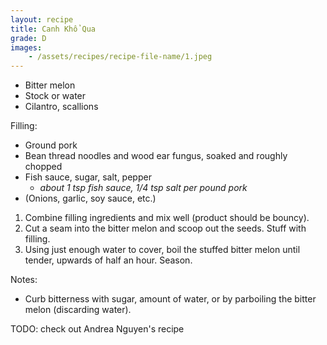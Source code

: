```yaml
---
layout: recipe
title: Canh Khổ Qua
grade: D
images:
    - /assets/recipes/recipe-file-name/1.jpeg
---
```

<!-- stub -->
- Bitter melon
- Stock or water
- Cilantro, scallions

Filling:
- Ground pork
- Bean thread noodles and wood ear fungus, soaked and roughly chopped
- Fish sauce, sugar, salt, pepper
    - *about 1 tsp fish sauce, 1/4 tsp salt per pound pork*
- (Onions, garlic, soy sauce, etc.)
<!-- endstub -->

1. Combine filling ingredients and mix well (product should be bouncy).
2. Cut a seam into the bitter melon and scoop out the seeds. Stuff
with filling.
3. Using just enough water to cover, boil the stuffed bitter melon until tender, 
upwards of half an hour. Season.

Notes:
- Curb bitterness with sugar, amount of water, or by parboiling the bitter melon (discarding water).

TODO: check out Andrea Nguyen's recipe
